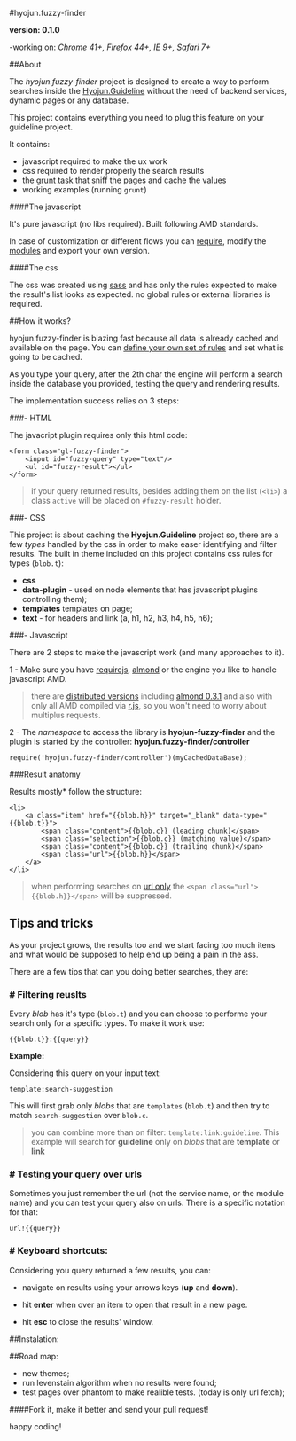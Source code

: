 #hyojun.fuzzy-finder

**version: 0.1.0**

-working on: *Chrome 41+, Firefox 44+, IE 9+, Safari 7+*

##About

The *hyojun.fuzzy-finder* project is designed to create a way to perform searches inside the [Hyojun.Guideline](https://bitbucket.org/fbiz/hyojun.guideline) without the need of backend services, dynamic pages or any database.

This project contains everything you need to plug this feature on your guideline project.

It contains:

* javascript required to make the ux work
* css required to render properly the search results
* the [grunt task](https://bitbucket.org/fbiz/hyojun.grunt.fuzzy-finder-cache.git) that sniff the pages and cache the values
* working examples (running ```grunt```)

####The javascript

It's pure javascript (no libs required). Built following AMD standards.

In case of customization or different flows you can [require](http://requirejs.org/), modify the [modules](https://bitbucket.org/fbiz/hyojun.fuzzy-finder/src) and export your own version.

####The css

The css was created using [sass](http://sass-lang.com) and has only the rules expected to make the result's list looks as expected. no global rules or external libraries is required.

##How it works?

hyojun.fuzzy-finder is blazing fast because all data is already cached and available on the page. You can [define your own set of rules](https://bitbucket.org/fbiz/hyojun.grunt.fuzzy-finder-cache.git) and set what is going to be cached.

As you type your query, after the 2th char the engine will perform a search inside the database you provided, testing the query and rendering results.

The implementation success relies on 3 steps:

###- HTML

The javacript plugin requires only this html code:

```
<form class="gl-fuzzy-finder">
	<input id="fuzzy-query" type="text"/>
	<ul id="fuzzy-result"></ul>
</form>
```

> if your query returned results, besides adding them on the list (```<li>```) a class ```active``` will be placed on ```#fuzzy-result``` holder.


###- CSS

This project is about caching the **Hyojun.Guideline** project so, there are a few *types* handled by the css in order to make easer identifying and filter results. The built in theme included on this project contains css rules for types (```blob.t```):

* **css**
* **data-plugin** - used on node elements that has javascript plugins controlling them);
* **templates** templates on page;
* **text** - for headers and link (a, h1, h2, h3, h4, h5, h6);

###- Javascript

There are 2 steps to make the javascript work (and many approaches to it).

1 - Make sure you have [requirejs](http://requirejs.org/), [almond](https://github.com/jrburke/almond/blob/0.3.1/almond.js) or the engine you like to handle javascript AMD.

> there are [distributed versions](https://bitbucket.org/fbiz/hyojun.fuzzy-finder/downloads) including [almond 0.3.1](https://github.com/jrburke/almond/blob/0.3.1/almond.js) and also with only all AMD compiled via [r.js](https://github.com/jrburke/r.js), so you won't need to worry about multiplus requests.

2 - The *namespace* to access the library is **hyojun-fuzzy-finder** and the plugin is started by the controller: **hyojun.fuzzy-finder/controller**

```
require('hyojun.fuzzy-finder/controller')(myCachedDataBase);
```

###Result anatomy

Results mostly* follow the structure:

```
<li>
	<a class="item" href="{{blob.h}}" target="_blank" data-type="{{blob.t}}">
		<span class="content">{{blob.c}} (leading chunk)</span>
		<span class="selection">{{blob.c}} (matching value)</span>
		<span class="content">{{blob.c}} (trailing chunk)</span>
		<span class="url">{{blob.h}}</span>
	</a>
</li>
```

> when performing searches on [url only](#tips-url) the ```<span class="url">{{blob.h}}</span>``` will be suppressed.

<h2 id="tips">Tips and tricks</h2>

As your project grows, the results too and we start facing too much itens and what would be supposed to help end up being a pain in the ass.

There are a few tips that can you doing better searches, they are:

<h3 id="tips-filter"># Filtering reuslts</h3>

Every *blob* has it's type (```blob.t```) and you can choose to performe your search only for a specific types. To make it work use:

```{{blob.t}}:{{query}}```

**Example:**

Considering this query on your input text: 

```template:search-suggestion```

This will first grab only *blobs* that are ```templates``` (```blob.t```) and then try to match ```search-suggestion``` over ```blob.c```.

> you can combine more than on filter: ```template:link:guideline```. This example will search for **guideline** only on *blobs* that are **template** or **link**


<h3 id="tips-url"># Testing your query over urls</h3>

Sometimes you just remember the url (not the service name, or the module name) and you can test your query also on urls. There is a specific notation for that:

```url!{{query}}```

<h3 id="tips-nav"># Keyboard shortcuts:</h3>

Considering you query returned a few results, you can:

* navigate on results using your arrows keys (**up** and **down**). 

* hit **enter** when over an item to open that result in a new page.

* hit **esc** to close the results' window.


##Instalation:


##Road map:

* new themes;
* run levenstain algorithm when no results were found;
* test pages over phantom to make realible tests. (today is only url fetch);


####Fork it, make it better and send your pull request!

happy coding!